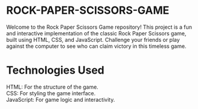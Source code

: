 # ROCK-PAPER-SCISSORS-GAME
Welcome to the Rock Paper Scissors Game repository! This project is a fun and interactive implementation of the classic Rock Paper Scissors game, built using HTML, CSS, and JavaScript. Challenge your friends or play against the computer to see who can claim victory in this timeless game.
 # Technologies Used
HTML: For the structure of the game.<br>
CSS: For styling the game interface.<br>
JavaScript: For game logic and interactivity.
